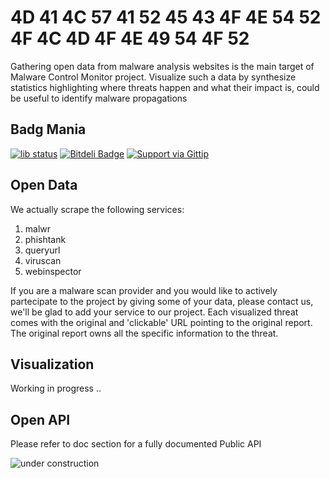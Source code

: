 # 4D 41 4C 57 41 52 45  43 4F 4E 54 52 4F 4C  4D 4F 4E 49 54 4F 52 

Gathering open data from malware analysis websites is the main target of Malware Control Monitor project.
Visualize such a data by synthesize statistics highlighting where threats happen and what their impact is, could be useful to identify malware propagations 

## Badg Mania
[![lib status](https://david-dm.org/marcoramilli/malcontrol.png)](https://david-dm.org/marcoramilli/malcontrol)
[![Bitdeli Badge](https://d2weczhvl823v0.cloudfront.net/marcoramilli/malcontrol/trend.png)](https://bitdeli.com/free "Bitdeli Badge")
[![Support via Gittip](https://rawgithub.com/twolfson/gittip-badge/0.2.0/dist/gittip.png)](https://www.gittip.com/marco/)

## Open Data

We actually scrape the following services:

1. malwr
2. phishtank
3. queryurl
4. viruscan
5. webinspector

If you are a malware scan provider and you would like to actively  partecipate to the project by giving some of your data, please contact us, we'll be glad to add your service to our project.
Each visualized threat comes with the original and 'clickable' URL pointing to the original report. The original report owns all the specific information to the threat.

## Visualization

Working in progress ..

## Open API 

Please refer to doc section for a fully documented Public API

![under construction](http://www.dmcc.it/chris/matchable/data/images/under_construction.jpeg)
